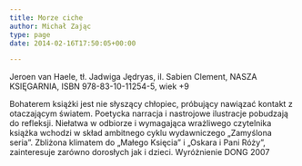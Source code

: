 ```yaml
---
title: Morze ciche
author: Michał Zając
type: page
date: 2014-02-16T17:50:05+00:00

---
```

Jeroen van Haele, tł. Jadwiga Jędryas, il. Sabien Clement, NASZA KSIĘGARNIA, ISBN 978-83-10-11254-5, wiek +9

Bohaterem książki jest nie słyszący chłopiec, próbujący nawiązać kontakt z otaczającym światem. Poetycka narracja i nastrojowe ilustracje pobudzają do refleksji. Niełatwa w odbiorze i wymagająca wrażliwego czytelnika książka wchodzi w skład ambitnego cyklu wydawniczego „Zamyślona seria”. Zbliżona klimatem do „Małego Księcia” i „Oskara i Pani Róży”, zainteresuje zarówno dorosłych jak i dzieci. Wyróżnienie DONG 2007
